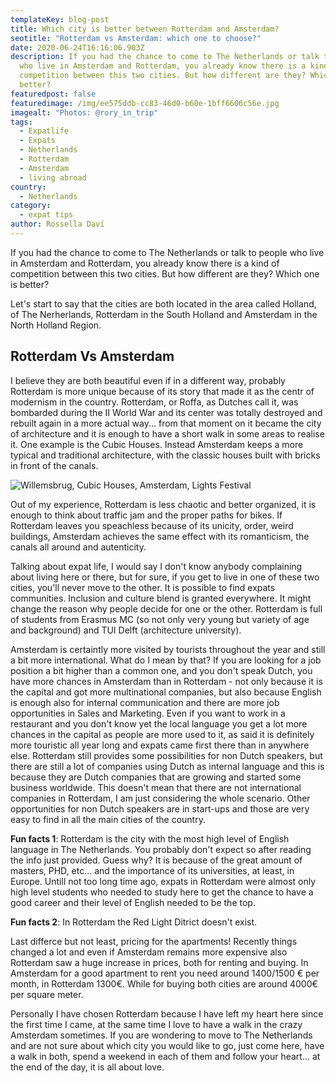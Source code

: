 ```yaml
---
templateKey: blog-post
title: Which city is better between Rotterdam and Amsterdam?
seotitle: "Rotterdam vs Amsterdam: which one to choose?"
date: 2020-06-24T16:16:06.903Z
description: If you had the chance to come to The Netherlands or talk to people
  who live in Amsterdam and Rotterdam, you already know there is a kind of
  competition between this two cities. But how different are they? Which one is
  better?
featuredpost: false
featuredimage: /img/ee575ddb-cc83-46d0-b60e-1bff6606c56e.jpg
imagealt: "Photos: @rory_in_trip"
tags:
  - Expatlife
  - Expats
  - Netherlands
  - Rotterdam
  - Amsterdam
  - living abroad
country:
  - Netherlands
category:
  - expat tips
author: Rossella Daví
---
```

If you had the chance to come to The Netherlands or talk to people who live in Amsterdam and Rotterdam, you already know there is a kind of competition between this two cities. But how different are they? Which one is better?

Let's start to say that the cities are both located in the area called Holland, of The Nerherlands, Rotterdam in the South Holland and Amsterdam in the North Holland Region.

## Rotterdam Vs Amsterdam

I believe they are both beautiful even if in a different way, probably Rotterdam is more unique because of its story that made it as the centr of modernism in the country. Rotterdam, or Roffa, as Dutches call it, was bombarded during the II World War and its center was totally destroyed and rebuilt again in a more actual way... from that moment on it became the city of architecture and it is enough to have a short walk in some areas to realise it. One example is the Cubic Houses. Instead Amsterdam keeps a more typical and traditional architecture, with the classic houses built with bricks in front of the canals.

![Willemsbrug, Cubic Houses, Amsterdam, Lights Festival](/img/aaeca4af-a3ea-40fd-9c77-07cb3fb149a6.jpg "Rotterdam Vs Amsterdam")

Out of my experience, Rotterdam is less chaotic and better organized, it is enough to think about traffic jam and the proper paths for bikes. If Rotterdam leaves you speachless because of its unicity, order, weird buildings, Amsterdam achieves the same effect with its romanticism, the canals all around and autenticity.

Talking about expat life, I would say I don't know anybody complaining about living here or there, but for sure, if you get to live in one of these two cities, you'll never move to the other. It is possible to find expats communities. Inclusion and culture blend is granted everywhere. It might change the reason why people decide for one or the other. Rotterdam is full of students from Erasmus MC (so not only very young but variety of age and background) and TUI Delft (architecture university). 

Amsterdam is certaintly more visited by tourists throughout the year and still a bit more international. What do I mean by that? If you are looking for a job position a bit higher than a common one, and you don't speak Dutch, you have more chances in Amsterdam than in Rotterdam - not only because it is the capital and got more multinational companies, but also because English is enough also for internal communication and there are more job opportunities in Sales and Marketing. Even if you want to work in a restaurant and you don't know yet the local language you get a lot more chances in the capital as people are more used to it, as said it is definitely more touristic all year long and expats came first there than in anywhere else. Rotterdam still provides some possibilities for non Dutch speakers, but there are still a lot of companies using Dutch as internal language and this is because they are Dutch companies that are growing and started some business worldwide. This doesn't mean that there are not international companies in Rotterdam, I am just considering the whole scenario. Other opportunities for non Dutch speakers are in start-ups and those are very easy to find in all the main cities of the country.

**Fun facts 1**: Rotterdam is the city with the most high level of English language in The Netherlands. You probably don't expect so after reading the info just provided. Guess why? It is because of the great amount of masters, PHD, etc... and the importance of its universities, at least, in Europe. Untill not too long time ago, expats in Rotterdam were almost only high level students who needed to study here to get the chance to have a good career and their level of English needed to be the top.

**Fun facts 2**: In Rotterdam the Red Light Ditrict doesn't exist.

Last differce but not least, pricing for the apartments! Recently things changed a lot and even if Amsterdam remains more expensive also Rotterdam saw a huge increase in prices, both for renting and buying.  In Amsterdam for a good apartment to rent you need around 1400/1500 € per month, in Rotterdam 1300€. While for buying both cities are around 4000€ per square meter.

Personally I have chosen Rotterdam because I have left my heart here since the first time I came, at the same time I love to have a walk in the crazy Amsterdam sometimes.  If you are wondering to move to The Netherlands and are not sure about which city you would like to go, just come here, have a walk in both, spend a weekend in each of them and follow your heart... at the end of the day, it is all about love.